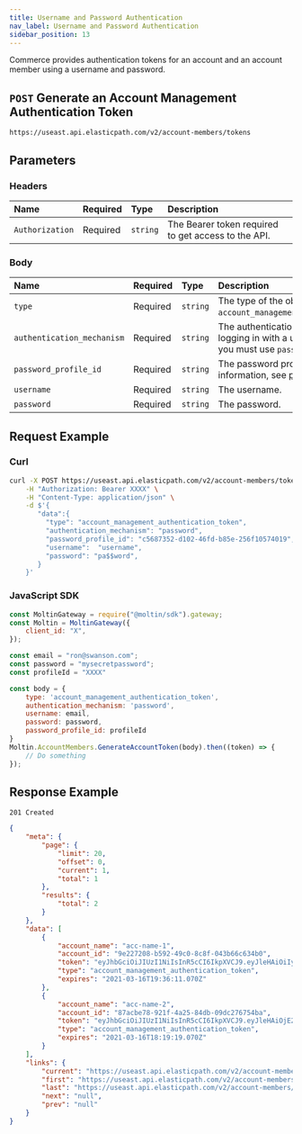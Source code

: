 ```yaml
---
title: Username and Password Authentication
nav_label: Username and Password Authentication
sidebar_position: 13
---
```


Commerce provides authentication tokens for an account and an account member using a username and password.

## `POST` Generate an Account Management Authentication Token

```http
https://useast.api.elasticpath.com/v2/account-members/tokens
```

## Parameters

### Headers

| Name            | Required | Type     | Description                          |
|:----------------|:---------|:---------|:-------------------------------------|
| `Authorization` | Required | `string` | The Bearer token required to get access to the API. |

### Body

| Name                       | Required | Type     | Description                                                                                                                                                            |
|:---------------------------|:---------|:---------|:-----------------------------------------------------------------------------------------------------------------------------------------------------------------------|
| `type`                     | Required | `string` | The type of the object. You must use `account_management_authentication_token`.                                                                                        |
| `authentication_mechanism` | Required | `string` | The authentication mechanism. For logging in with a username and password, you must use `password`.                                                                    |
| `password_profile_id`      | Required | `string` | The password profile ID. For more information, see [password profiles page](/docs/authentication/single-sign-on/password-profiles-api/overview). |
| `username`                 | Required | `string` | The username.                                                                                                                                                          |
| `password`                 | Required | `string` | The password.                                                                                                                                                          |

## Request Example

### Curl

```bash
curl -X POST https://useast.api.elasticpath.com/v2/account-members/tokens \
    -H "Authorization: Bearer XXXX" \
    -H "Content-Type: application/json" \
    -d $'{
       "data":{
         "type": "account_management_authentication_token",
         "authentication_mechanism": "password",
         "password_profile_id": "c5687352-d102-46fd-b85e-256f10574019",
         "username":  "username",
         "password": "pa$$word",
       }
    }'
```

### JavaScript SDK

```javascript
const MoltinGateway = require("@moltin/sdk").gateway;
const Moltin = MoltinGateway({
    client_id: "X",
});

const email = "ron@swanson.com";
const password = "mysecretpassword";
const profileId = "XXXX"

const body = {
    type: 'account_management_authentication_token',
    authentication_mechanism: 'password',
    username: email,
    password: password,
    password_profile_id: profileId
}
Moltin.AccountMembers.GenerateAccountToken(body).then((token) => {
    // Do something
});
```

## Response Example

`201 Created`

```json
{
    "meta": {
        "page": {
            "limit": 20,
            "offset": 0,
            "current": 1,
            "total": 1
        },
        "results": {
            "total": 2
        }
    },
    "data": [
        {
            "account_name": "acc-name-1",
            "account_id": "9e227208-b592-49c0-8c8f-043b66c634b0",
            "token": "eyJhbGciOiJIUzI1NiIsInR5cCI6IkpXVCJ9.eyJleHAiOiIyMDIxLTAzLTE2VDE5OjM2OjExLjA3MFoiLCJpYXQiOiIyMDIxLTAzLTE1VDE5OjM2OjExLjA3MFoiLCJzY29wZSI6IjFjNDVlNGVjLTI2ZTAtNDA0My04NmU0LWMxNWI5Y2Y5ODVhMyIsInN1YiI6IjFjNDVlNGVjLTI2ZTAtNDA0My04NmU0LWMxNWI5Y2Y5ODVhMiJ9.ytQ3UutTl_RJ8NiB1xN29Ta23p-FXsYOhcUM7MUQ4CM",
            "type": "account_management_authentication_token",
            "expires": "2021-03-16T19:36:11.070Z"
        },
        {
            "account_name": "acc-name-2",
            "account_id": "87acbe78-921f-4a25-84db-09dc276754ba",
            "token": "eyJhbGciOiJIUzI1NiIsInR5cCI6IkpXVCJ9.eyJleHAiOjE2MTU5MTg3NTksImlhdCI6MTYxNTkxODc0NCwic2NvcGUiOiI5N2FjYmU3OC05MjFmLTRhMjUtODRkYi0wOWRjMjc2NzU0YmEiLCJzdWIiOiI5N2FjYmU3OC05MjFmLTRhMjUtODRkYi0wOWRjMjc2NzU0YmEifQ.NphZBSWYxfl3-odXOxD0l6Zj7E9HxOG7qp34Sizm0WU",
            "type": "account_management_authentication_token",
            "expires": "2021-03-16T18:19:19.070Z"
        }
    ],
    "links": {
        "current": "https://useast.api.elasticpath.com/v2/account-members/tokens?page[offset]=0&page[limit]=20",
        "first": "https://useast.api.elasticpath.com/v2/account-members/tokens?page[offset]=0&page[limit]=20",
        "last": "https://useast.api.elasticpath.com/v2/account-members/tokens?page[offset]=0&page[limit]=20",
        "next": "null",
        "prev": "null"
    }
}
```
